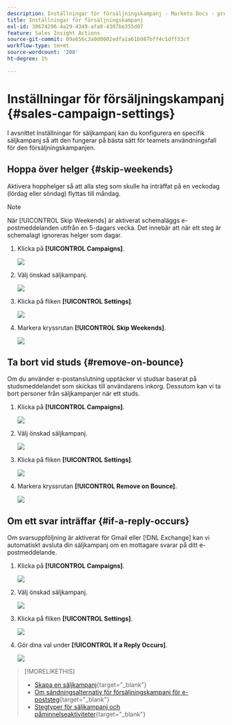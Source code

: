 ```yaml
---
description: Inställningar för försäljningskampanj - Marketo Docs - produktdokumentation
title: Inställningar för försäljningskampanj
exl-id: 30674296-4a29-4349-afa8-4307be355d07
feature: Sales Insight Actions
source-git-commit: 09a656c3a0d0002edfa1a61b987bff4c1dff33cf
workflow-type: tm+mt
source-wordcount: '208'
ht-degree: 1%

---
```


# Inställningar för försäljningskampanj {#sales-campaign-settings}

I avsnittet Inställningar för säljkampanj kan du konfigurera en specifik säljkampanj så att den fungerar på bästa sätt för teamets användningsfall för den försäljningskampanjen.

## Hoppa över helger {#skip-weekends}

Aktivera hopphelger så att alla steg som skulle ha inträffat på en veckodag (lördag eller söndag) flyttas till måndag.

>[!NOTE]
>
>När [!UICONTROL Skip Weekends] är aktiverat schemaläggs e-postmeddelanden utifrån en 5-dagars vecka. Det innebär att när ett steg är schemalagt ignoreras helger som dagar.

1. Klicka på **[!UICONTROL Campaigns]**.

   ![](assets/sales-campaign-settings-1.png)

1. Välj önskad säljkampanj.

   ![](assets/sales-campaign-settings-2.png)

1. Klicka på fliken **[!UICONTROL Settings]**.

   ![](assets/sales-campaign-settings-3.png)

1. Markera kryssrutan **[!UICONTROL Skip Weekends]**.

   ![](assets/sales-campaign-settings-4.png)

## Ta bort vid studs {#remove-on-bounce}

Om du använder e-postanslutning upptäcker vi studsar baserat på studsmeddelandet som skickas till användarens inkorg. Dessutom kan vi ta bort personer från säljkampanjer när ett studs.

1. Klicka på **[!UICONTROL Campaigns]**.

   ![](assets/sales-campaign-settings-5.png)

1. Välj önskad säljkampanj.

   ![](assets/sales-campaign-settings-6.png)

1. Klicka på fliken **[!UICONTROL Settings]**.

   ![](assets/sales-campaign-settings-7.png)

1. Markera kryssrutan **[!UICONTROL Remove on Bounce]**.

   ![](assets/sales-campaign-settings-8.png)

## Om ett svar inträffar {#if-a-reply-occurs}

Om svarsuppföljning är aktiverat för Gmail eller [!DNL Exchange] kan vi automatiskt avsluta din säljkampanj om en mottagare svarar på ditt e-postmeddelande.

1. Klicka på **[!UICONTROL Campaigns]**.

   ![](assets/sales-campaign-settings-9.png)

1. Välj önskad säljkampanj.

   ![](assets/sales-campaign-settings-10.png)

1. Klicka på fliken **[!UICONTROL Settings]**.

   ![](assets/sales-campaign-settings-11.png)

1. Gör dina val under **[!UICONTROL If a Reply Occurs]**.

   ![](assets/sales-campaign-settings-12.png)

>[!MORELIKETHIS]
>
>* [Skapa en säljkampanj](/help/marketo/product-docs/marketo-sales-insight/actions/campaigns/create-a-sales-campaign.md){target="_blank"}
>* [Om sändningsalternativ för försäljningskampanj för e-poststeg](/help/marketo/product-docs/marketo-sales-insight/actions/campaigns/understanding-sales-campaign-send-options-for-email-steps.md){target="_blank"}
>* [Stegtyper för säljkampanj och påminnelseaktiviteter](/help/marketo/product-docs/marketo-sales-insight/actions/campaigns/sales-campaign-step-types-and-reminder-tasks.md){target="_blank"}
